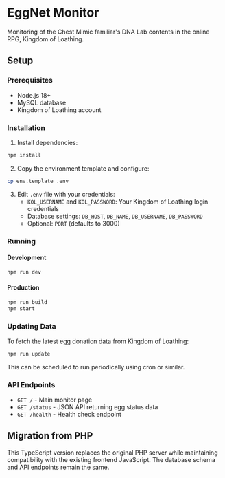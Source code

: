 # EggNet Monitor

Monitoring of the Chest Mimic familiar's DNA Lab contents in the online RPG, Kingdom of Loathing.

## Setup

### Prerequisites

- Node.js 18+
- MySQL database
- Kingdom of Loathing account

### Installation

1. Install dependencies:

```bash
npm install
```

2. Copy the environment template and configure:

```bash
cp env.template .env
```

3. Edit `.env` file with your credentials:
   - `KOL_USERNAME` and `KOL_PASSWORD`: Your Kingdom of Loathing login credentials
   - Database settings: `DB_HOST`, `DB_NAME`, `DB_USERNAME`, `DB_PASSWORD`
   - Optional: `PORT` (defaults to 3000)

### Running

#### Development

```bash
npm run dev
```

#### Production

```bash
npm run build
npm start
```

### Updating Data

To fetch the latest egg donation data from Kingdom of Loathing:

```bash
npm run update
```

This can be scheduled to run periodically using cron or similar.

### API Endpoints

- `GET /` - Main monitor page
- `GET /status` - JSON API returning egg status data
- `GET /health` - Health check endpoint

## Migration from PHP

This TypeScript version replaces the original PHP server while maintaining compatibility with the existing frontend JavaScript. The database schema and API endpoints remain the same.
